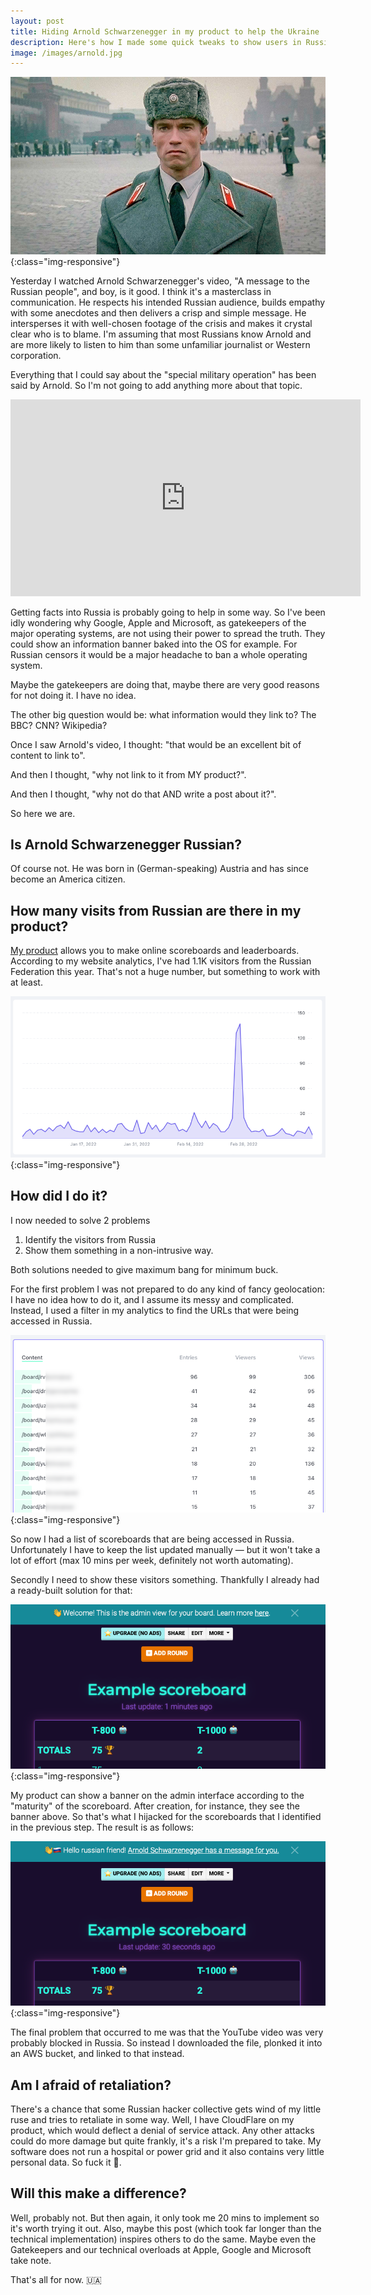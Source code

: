 ```yaml
---
layout: post
title: Hiding Arnold Schwarzenegger in my product to help the Ukraine 
description: Here's how I made some quick tweaks to show users in Russia the Schwarzenegger video
image: /images/arnold.jpg
---
```


!['Arnold in Russia'](/images/arnold.jpg){:class="img-responsive"}

Yesterday I watched Arnold Schwarzenegger's video, "A message to the Russian people", and boy, is it good. I think it's
a masterclass in communication. He respects his intended Russian audience, builds empathy with some anecdotes and then 
delivers a crisp and simple message. He intersperses it with well-chosen footage of the crisis and makes it crystal clear
who is to blame. I'm assuming that most Russians know Arnold and are more likely to listen to him than some unfamiliar
journalist or Western corporation.

Everything that I could say about the "special military operation" has been said by Arnold. So I'm not going to add
anything more about that topic. 

<iframe width="560" height="315" src="https://www.youtube-nocookie.com/embed/4e1BndTE6Lg" title="YouTube video player" frameborder="0" allow="accelerometer; autoplay; clipboard-write; encrypted-media; gyroscope; picture-in-picture" allowfullscreen></iframe>

Getting facts into Russia  is probably going to help in some way. So I've been idly wondering why
Google, Apple and Microsoft, as gatekeepers of the major operating systems, are not using their power to spread
the truth. They could show an information banner baked into the OS for example. For Russian censors it would be a major headache to 
ban a whole operating system.

Maybe the gatekeepers are doing that, maybe there are very good reasons for not doing it. I have no idea. 

The other big question would be: what information would they link to? The BBC? CNN? Wikipedia? 

Once I saw Arnold's video, I thought: "that would be an excellent bit of content to link to". 

And then I thought, "why not link to it from MY product?". 

And then I thought, "why not do that AND write a post about it?". 

So here we are.

## Is Arnold Schwarzenegger Russian?
Of course not. He was born in (German-speaking) Austria and has since become an America citizen.

## How many visits from Russian are there in my product?

[My product](https://keepthescore.com) allows you to make online scoreboards and leaderboards. According to my website analytics, I've had 1.1K 
visitors from the Russian Federation this year. That's not a huge number, but something to work with at least.

!['Russian Website'](/images/ukraine_1.png){:class="img-responsive"}

## How did I do it?

I now needed to solve 2 problems

1. Identify the visitors from Russia
2. Show them something in a non-intrusive way.

Both solutions needed to give maximum bang for minimum buck.

For the first problem I was not prepared to do any kind of fancy geolocation: I have
no idea how to do it, and I assume its messy and complicated. Instead, I used a filter in my analytics to find the URLs
that were being accessed in Russia.

!['Russian Website'](/images/ukraine_2.png){:class="img-responsive"}

So now I had a list of scoreboards that are being accessed in Russia. Unfortunately I have to keep the list updated manually
&mdash; but it won't take a lot of effort (max 10 mins per week, definitely not worth automating).

Secondly I need to show these visitors something. Thankfully I already had a ready-built solution for that:

!['Russian Website'](/images/ukraine_3.png){:class="img-responsive"}

My product can show a banner on the admin interface according to the "maturity" of the scoreboard. After creation,
for instance, they see the banner above. So that's what I hijacked for the scoreboards that I identified in 
the previous step. The result is as follows:

!['Russian Website'](/images/ukraine_4.png){:class="img-responsive"}

The final problem that occurred to me was that the YouTube video was very probably blocked in Russia. So instead I downloaded
the file, plonked it into an AWS bucket, and linked to that instead.

## Am I afraid of retaliation?

There's a chance that some Russian hacker collective gets wind of my little ruse and tries to retaliate in some way. Well,
I have CloudFlare on my product, which would deflect a denial of service attack. Any other attacks could do more damage
but quite frankly, it's a risk I'm prepared to take. My software does not run a hospital or power grid and it also contains
very little personal data. So fuck it 🧘.

## Will this make a difference?

Well, probably not. But then again, it only took me 20 mins to implement so it's worth trying it out. Also, maybe this post (which took 
far longer than the technical implementation) inspires others to do the same. Maybe even the Gatekeepers and our technical
overloads at Apple, Google and Microsoft take note.

That's all for now. 🇺🇦